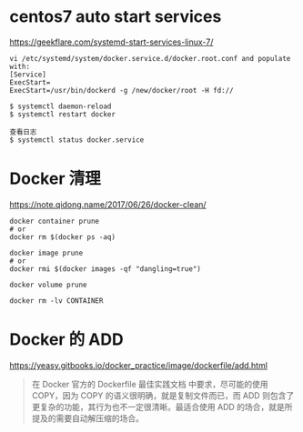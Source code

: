 # centos7 auto start services
https://geekflare.com/systemd-start-services-linux-7/

```shell
vi /etc/systemd/system/docker.service.d/docker.root.conf and populate with:
[Service]
ExecStart=
ExecStart=/usr/bin/dockerd -g /new/docker/root -H fd://

$ systemctl daemon-reload
$ systemctl restart docker

查看日志
$ systemctl status docker.service
```

# Docker 清理
https://note.qidong.name/2017/06/26/docker-clean/
```shell
docker container prune
# or
docker rm $(docker ps -aq)

docker image prune
# or
docker rmi $(docker images -qf "dangling=true")

docker volume prune

docker rm -lv CONTAINER
```

# Docker 的 ADD
https://yeasy.gitbooks.io/docker_practice/image/dockerfile/add.html
> 在 Docker 官方的 Dockerfile 最佳实践文档 中要求，尽可能的使用 COPY，因为 COPY 的语义很明确，就是复制文件而已，而 ADD 则包含了更复杂的功能，其行为也不一定很清晰。最适合使用 ADD 的场合，就是所提及的需要自动解压缩的场合。
